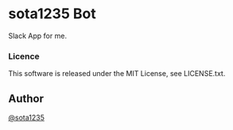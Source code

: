sota1235 Bot
====

Slack App for me.

### Licence

This software is released under the MIT License, see LICENSE.txt.

## Author

[@sota1235](https://github.com/sota1235)
